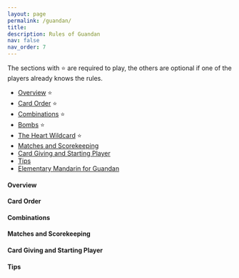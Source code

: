 ```yaml
---
layout: page
permalink: /guandan/
title: 
description: Rules of Guandan
nav: false
nav_order: 7
---
```


The sections with ⭐ are required to play, the others are optional if one of the players already knows the rules.

- [Overview](#overview) ⭐
- [Card Order](#card-order) ⭐
- [Combinations](#combinations--) ⭐
- [Bombs](#bombs) ⭐
- [The Heart Wildcard](#the-heart-wildcard--) ⭐
- [Matches and Scorekeeping](#matches-and-scorekeeping)
- [Card Giving and Starting Player](#card-giving-and-starting-player)
- [Tips](#tips)
- [Elementary Mandarin for Guandan](#elementary-mandarin-for-guandan)

#### Overview


#### Card Order


#### Combinations


#### Matches and Scorekeeping


#### Card Giving and Starting Player


#### Tips
